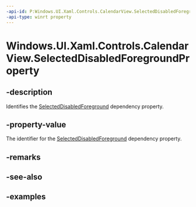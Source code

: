 ```yaml
---
-api-id: P:Windows.UI.Xaml.Controls.CalendarView.SelectedDisabledForegroundProperty
-api-type: winrt property
---
```


# Windows.UI.Xaml.Controls.CalendarView.SelectedDisabledForegroundProperty

<!--
public static Windows.UI.Xaml.DependencyProperty SelectedDisabledForegroundProperty { get; }
-->


## -description

Identifies the [SelectedDisabledForeground](calendarview_selecteddisabledforeground.md) dependency property.

## -property-value

The identifier for the [SelectedDisabledForeground](calendarview_selecteddisabledforeground.md) dependency property.

## -remarks

## -see-also

## -examples


